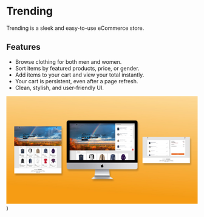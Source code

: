 <h1>Trending</h1> 
<p>Trending is a sleek and easy-to-use eCommerce store.</p> 
<h2>Features</h2> 
<ul> 
  <li>Browse clothing for both men and women.</li> 
  <li>Sort items by featured products, price, or gender.</li> 
  <li>Add items to your cart and view your total instantly.</li> 
  <li>Your cart is persistent, even after a page refresh.</li> <li>Clean, stylish, and user-friendly UI.
  </li> 
</ul>



![Overview of Sunday Salad](https://github.com/lgrinders/Ecommerce-Trending/blob/main/Trending%20image.jpg?raw=true))
